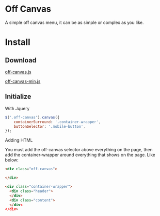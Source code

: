 # Off Canvas
A simple off canvas menu, it can be as simple or complex as you like.

# Install
## Download
[off-canvas.js](https://raw.githubusercontent.com/itsonlyjames/off-canvas/master/src/off-canvas.js)

[off-canvas-min.js](https://raw.githubusercontent.com/itsonlyjames/off-canvas/master/src/min/off-canvas-min.js)

## Initialize
With Jquery
```javascript
$(".off-canvas").canvas({
    containerSurround: '.container-wrapper',
    buttonSelector: '.mobile-button',
});
```
Adding HTML

You must add the off-canvas selector above everything on the page, then add the container-wrapper around everything that shows on the page. Like below:
```html
<div class="off-canvas">

</div>

<div class="container-wrapper">
  <div class="header">
  </div>
  <div class="content">
  </div<
</div>
```

